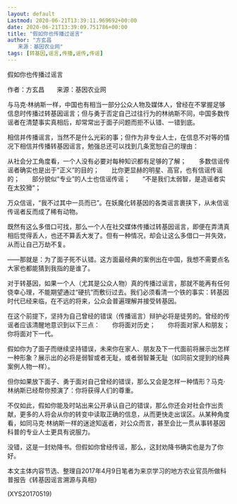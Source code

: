 ```yaml
---
layout: default
Lastmod: 2020-06-21T13:39:11.969692+00:00
date: 2020-06-21T13:39:09.751786+00:00
title: "假如你也传播过谣言"
author: "方玄昌
　　来源：基因农业网"
tags: [转基因,谣言,传播,谣传,传谣]
---
```


假如你也传播过谣言

作者：方玄昌　　来源：基因农业网

与马克·林纳斯一样，中国也有相当一部分公众人物及媒体人，曾经在不掌握足够信息时传播过转基因谣言；但与勇于否定自己过往行为的林纳斯不同，中国多数传谣者在清楚事实真相后，却常常出于面子问题而拒不认错、一错到底。

相信并传播谣言，当然不是什么光彩的事；但作为非专业人士，在信息不对等的情况下相信并传播转基因谣言，勉强总还可以找到几条宽恕自己的理由：

从社会分工角度看，一个人没有必要对每种知识都有足够的了解；　　多数信谣传谣者确实也是出于“正义”的目的；　　比你更显赫的明星、高官，也有信谣传谣的；　　部分貌似“专业”的人士也信谣传谣；　　“不是我们太弱智，是造谣者实在太狡猾”；

万众信谣，“我不过其中一员而已”。在妖魔化转基因的各类谣言裹挟下，从未信谣传谣者反而成了稀有动物。

既然有这么多借口可找，那么一个人在社交媒体传播过转基因谣言，即便在弄清真相后觉得丢人，也还不算丢大发了。但有一种情况，却会让这么多借口一并失效，从而让自己万劫不复。

——那就是：为了面子死不认错。这方面最经典的案例出在中国，我想不需要点名大家也都能猜到我指的是谁了。

对于转基因，如果一个人（尤其是公众人物）真的传播过谣言，那就不能再有任何侥幸心理，不能期望通过“硬抗”而敷衍过去。我们必须看清一个铁的事实：转基因时代已经来临，在不远的将来，公众会普遍理解并接受转基因。

在这个前提下，坚持为自己曾经的错误（传播谣言）辩护必将是徒劳的。曾经的传谣者应该清醒地意识到以下三点：　　你将面对历史；　　你将面对家人和朋友；　　你将面对下一代。

假如你为了面子而继续坚持错误，未来你在家人、朋友及下一代面前将展示出怎样一种形象？展示出的必将是弱智或者无耻，或者弱智兼无耻（如同前文提到的经典案例人物一样）。

但你如果放下面子、勇于面对自己曾经的错误，那么又会是怎样一种情形？马克·林纳斯已经帮你预演了：你将获得人们的尊重。

不仅如此，假如你能及时站出来公开承认自己的错误，那么你还会对社会作出贡献，更多的人将会从你的转变中读取正确的信息，从而更快走出误区。从某种角度看，如同马克·林纳斯一样的迷途知返者，对公众而言，甚至会比一贯从事转基因科普的专业人士更具有说服力。

没错，这是一封劝降书。但假如你曾经传谣，那么，这封劝降书确实也是为了你好。

本文主体内容节选、整理自2017年4月9日笔者为来京学习的地方农业官员所做科普报告《转基因谣言溯源与真相》

(XYS20170519)

